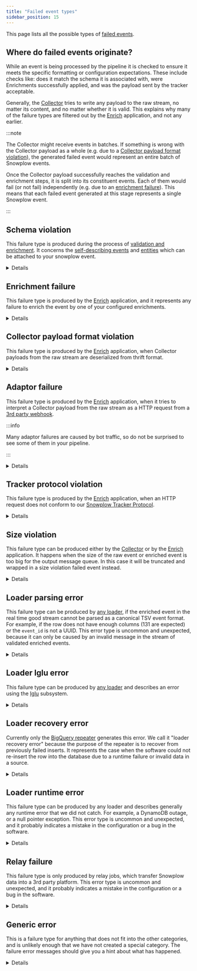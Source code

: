 ```yaml
---
title: "Failed event types"
sidebar_position: 15
---
```


This page lists all the possible types of [failed events](/docs/fundamentals/failed-events/index.md).

## Where do failed events originate?

While an event is being processed by the pipeline it is checked to ensure it meets the specific formatting or configuration expectations. These include checks like: does it match the schema it is associated with, were Enrichments successfully applied, and was the payload sent by the tracker acceptable.

Generally, the [Collector](/docs/api-reference/stream-collector/index.md) tries to write any payload to the raw stream, no matter its content, and no matter whether it is valid. This explains why many of the failure types are filtered out by the [Enrich](/docs/api-reference/enrichment-components/index.md) application, and not any earlier.

:::note

The Collector might receive events in batches. If something is wrong with the Collector payload as a whole (e.g. due to a [Collector payload format violation](#collector-payload-format-violation)), the generated failed event would represent an entire batch of Snowplow events.

Once the Collector payload successfully reaches the validation and enrichment steps, it is split into its constituent events. Each of them would fail (or not fail) independently (e.g. due to an [enrichment failure](#enrichment-failure)). This means that each failed event generated at this stage represents a single Snowplow event.

:::

## Schema violation

This failure type is produced during the process of [validation and enrichment](/docs/pipeline/enrichments/what-is-enrichment/index.md). It concerns the [self-describing events](/docs/fundamentals/events/index.md#self-describing-events) and [entities](/docs/fundamentals/entities/index.md) which can be attached to your snowplow event.

<details>

In order for an event to be processed successfully:

1. There must be a schema in an [Iglu repository](/docs/api-reference/iglu/iglu-repositories/index.md) corresponding to each self-describing event or entity. The enrichment app must be able to look up the schema in order to validate the event.
2. Each self-describing event or entity must conform to the structure described in the schema. For example, all required fields must be present, and all fields must be of the expected type.

If your pipeline is generating schema violations, it might mean there is a problem with your tracking, or a problem with your [Iglu resolver](/docs/api-reference/iglu/iglu-resolver/index.md) which lists where schemas should be found. The error details in the schema violation JSON object should give you a hint about what the problem might be.

Snowplow BDP customers should check in the Snowplow BDP Console that all data structures are correct and have been [promoted to production](/docs/data-product-studio/data-structures/manage/ui/index.md). Snowplow Community Edition users should check that the Enrichment app is configured with an [Iglu resolver file](/docs/api-reference/iglu/iglu-resolver/index.md) that points to a repository containing the schemas.

Next, check the tracking code in your custom application, and make sure the entities you are sending conform to the schema definition.

Once you have fixed your tracking, you might want to also [recover the failed events](/docs/data-product-studio/data-quality/failed-events/recovering-failed-events/index.md), to avoid any data loss.

Because this failure is handled during enrichment, events in the real time good stream are free of this violation type.

Schema violation schema can be found [here](https://github.com/snowplow/iglu-central/tree/master/schemas/com.snowplowanalytics.snowplow.badrows/schema_violations/jsonschema).

</details>

## Enrichment failure

This failure type is produced by the [Enrich](/docs/pipeline/enrichments/what-is-enrichment/index.md) application, and it represents any failure to enrich the event by one of your configured enrichments.

<details>

There are many reasons why an enrichment will fail, but here are some examples:

- You are using the [custom SQL enrichment](/docs/pipeline/enrichments/available-enrichments/custom-sql-enrichment/index.md) but the credentials for accessing the database are wrong
- You are using the [IP lookup enrichment](/docs/pipeline/enrichments/available-enrichments/ip-lookup-enrichment/index.md) but have mis-configured the location of the MaxMind database
- You are using the [custom API request enrichment](/docs/pipeline/enrichments/available-enrichments/custom-api-request-enrichment/index.md) but the API server is not responding
- The raw event contained an unstructured event field or a context field which was not valid JSON
- An Iglu server responded with an unexpected error response, so the event schema could not be resolved

If your pipeline is generating enrichment failures, it might mean there is a problem with your enrichment configuration. The error details in the enrichment failure JSON object should give you a hint about what the problem might be.

Once you have fixed your enrichment configuration, you might want to also [recover the failed events](/docs/data-product-studio/data-quality/failed-events/recovering-failed-events/index.md), to avoid any data loss.

Because this failure is handled during enrichment, events in the real time good stream are free of this violation type.

Enrichment failure schema can be found [here](https://github.com/snowplow/iglu-central/tree/master/schemas/com.snowplowanalytics.snowplow.badrows/enrichment_failures/jsonschema).

</details>

## Collector payload format violation

This failure type is produced by the [Enrich](/docs/pipeline/enrichments/what-is-enrichment/index.md) application, when Collector payloads from the raw stream are deserialized from thrift format.

<details>

Violations could be:

- Malformed HTTP requests
- Truncation
- Invalid query string encoding in URL
- Path not respecting `/vendor/version`

The most likely source of this failure type is bot traffic that has hit the Collector with an invalid HTTP request. Bots are prevalent on the web, so do not be surprised if your Collector receives some of this traffic. Generally you would ignore, and not try to recover, a Collector payload format violation, because it likely did not originate from a tracker or a webhook.

Because this failure is handled during enrichment, events in the real time good stream are free of this violation type.

Collector payload format violation schema can be found [here](https://github.com/snowplow/iglu-central/tree/master/schemas/com.snowplowanalytics.snowplow.badrows/collector_payload_format_violation/jsonschema).

</details>

## Adaptor failure

This failure type is produced by the [Enrich](/docs/pipeline/enrichments/what-is-enrichment/index.md) application, when it tries to interpret a Collector payload from the raw stream as a HTTP request from a [3rd party webhook](/docs/sources/webhooks/index.md).

:::info

Many adaptor failures are caused by bot traffic, so do not be surprised to see some of them in your pipeline.

:::

<details>

The failure could be:

1. The vendor/version combination in the Collector URL is not supported. For example, imagine an HTTP request sent to `/com.sandgrod/v3` which is a mis-spelling of the [sendgrid adaptor](http://sendgrid) endpoint.
2. The webhook sent by the 3rd party does not conform to the expected structure and list of fields for this webhook. For example, imagine the 3rd party webhook payload is updated and stops sending a field that it was sending before.

Many adaptor failures are caused by bot traffic, so do not be surprised to see some of them in your pipeline. However, if you believe you are missing data because of a misconfigured webhook, then you might try to fix the webhook and then [recover the failed events](/docs/data-product-studio/data-quality/failed-events/recovering-failed-events/index.md).

Because this failure is handled during enrichment, events in the real time good stream are free of this violation type.

Adapter failure schema can be found [here](https://github.com/snowplow/iglu-central/tree/master/schemas/com.snowplowanalytics.snowplow.badrows/adapter_failures/jsonschema).

</details>

## Tracker protocol violation

This failure type is produced by the [Enrich](/docs/pipeline/enrichments/what-is-enrichment/index.md) application, when an HTTP request does not conform to our [Snowplow Tracker Protocol](/docs/sources/trackers/snowplow-tracker-protocol/index.md).

<details>

Snowplow trackers send HTTP requests to the `/i` endpoint or the `/com.snowplowanalytics.snowplow/tp2` endpoint, and they are expected to conform to this protocol.

Many tracker protocol violations are caused by bot traffic, so do not be surprised to see some of them in your pipeline.

Another likely source is misconfigured query parameters if you are using the [pixel tracker](/docs/sources/trackers/pixel-tracker/index.md). In this case you might try to fix your application sending events, and then [recover the failed events](/docs/data-product-studio/data-quality/failed-events/recovering-failed-events/index.md).

Because this failure is handled during enrichment, events in the real time good stream are free of this violation type.

Tracker protocol violation schema can be found [here](https://github.com/snowplow/iglu-central/tree/master/schemas/com.snowplowanalytics.snowplow.badrows/tracker_protocol_violations/jsonschema).

</details>

## Size violation

This failure type can be produced either by the [Collector](/docs/api-reference/stream-collector/index.md) or by the [Enrich](/docs/pipeline/enrichments/what-is-enrichment/index.md) application. It happens when the size of the raw event or enriched event is too big for the output message queue. In this case it will be truncated and wrapped in a size violation failed event instead.

<details>

Failures of this type cannot be [recovered](/docs/data-product-studio/data-quality/failed-events/recovering-failed-events/index.md). The best you can do is to fix any application that is sending over-sized events.

Because this failure is handled during collection or enrichment, events in the real time good stream are free of this violation type.

The size violation schema can be found [here](https://github.com/snowplow/iglu-central/blob/master/schemas/com.snowplowanalytics.snowplow.badrows/size_violation/jsonschema/1-0-0).

</details>

## Loader parsing error

This failure type can be produced by [any loader](/docs/api-reference/loaders-storage-targets/index.md), if the enriched event in the real time good stream cannot be parsed as a canonical TSV event format. For example, if the row does not have enough columns (131 are expected) or the `event_id` is not a UUID. This error type is uncommon and unexpected, because it can only be caused by an invalid message in the stream of validated enriched events.

<details>

This failure type cannot be [recovered](/docs/data-product-studio/data-quality/failed-events/recovering-failed-events/index.md).

The loader parsing error schema can be found [here](https://github.com/snowplow/iglu-central/blob/master/schemas/com.snowplowanalytics.snowplow.badrows/loader_parsing_error/jsonschema/2-0-0).

</details>

## Loader Iglu error

This failure type can be produced by [any loader](/docs/api-reference/loaders-storage-targets/index.md) and describes an error using the [Iglu](/docs/api-reference/iglu/index.md) subsystem.

<details>

For example:

- A schema is not available in any of the repositories listed in the [Iglu resolver](/docs/api-reference/iglu/iglu-resolver/index.md).
- Some loaders (e.g. [RDB loader](/docs/api-reference/loaders-storage-targets/snowplow-rdb-loader/index.md) and [Postgres loader](/docs/api-reference/loaders-storage-targets/snowplow-postgres-loader/index.md)) make use of the "schema list" API endpoints, which are only implemented for an [Iglu server](/docs/api-reference/iglu/iglu-repositories/iglu-server/index.md) repository. A loader Iglu error will be generated if the schema is in a [static repo](/docs/api-reference/iglu/iglu-repositories/static-repo/index.md) or [embedded repo](/docs/api-reference/iglu/iglu-repositories/jvm-embedded-repo/index.md).
- The loader cannot auto-migrate a database table. If a schema version is incremented from `1-0-0` to `1-0-1` then it is expected to be [a non-breaking change](/docs/api-reference/iglu/common-architecture/schemaver/index.md), and many loaders (e.g. RDB loader) attempt to execute a `ALTER TABLE` statement to facilitate the new schema in the warehouse. But if the schema change is breaking (e.g. string field changed to integer field) then the database migration is not possible.

This failure type cannot be [recovered](/docs/data-product-studio/data-quality/failed-events/recovering-failed-events/index.md).

Loader Iglu error schema can be found [here](https://github.com/snowplow/iglu-central/blob/master/schemas/com.snowplowanalytics.snowplow.badrows/loader_iglu_error/jsonschema/2-0-0).

</details>

## Loader recovery error

Currently only the [BigQuery repeater](/docs/api-reference/loaders-storage-targets/bigquery-loader/index.md#block-8db848d4-0265-4ffa-97db-0211f4e2293d) generates this error. We call it "loader recovery error" because the purpose of the repeater is to recover from previously failed inserts. It represents the case when the software could not re-insert the row into the database due to a runtime failure or invalid data in a source.

<details>

This failure type cannot be [recovered](/docs/data-product-studio/data-quality/failed-events/recovering-failed-events/index.md).

Loader recovery error schema can be found [here](https://github.com/snowplow/iglu-central/blob/master/schemas/com.snowplowanalytics.snowplow.badrows/loader_recovery_error/jsonschema/1-0-0)

</details>

## Loader runtime error

This failure type can be produced by any loader and describes generally any runtime error that we did not catch. For example, a DynamoDB outage, or a null pointer exception. This error type is uncommon and unexpected, and it probably indicates a mistake in the configuration or a bug in the software.

<details>

This failure type cannot be [recovered](/docs/data-product-studio/data-quality/failed-events/recovering-failed-events/index.md).

Loader runtime error schema can be found [here](https://github.com/snowplow/iglu-central/blob/master/schemas/com.snowplowanalytics.snowplow.badrows/loader_runtime_error/jsonschema/1-0-1).

</details>

## Relay failure

This failure type is only produced by relay jobs, which transfer Snowplow data into a 3rd party platform. This error type is uncommon and unexpected, and it probably indicates a mistake in the configuration or a bug in the software.

<details>

This failure type cannot be [recovered](/docs/data-product-studio/data-quality/failed-events/recovering-failed-events/index.md).

Relay failure schema can be found [here](https://github.com/snowplow/iglu-central/blob/master/schemas/com.snowplowanalytics.snowplow.badrows/relay_failure/jsonschema/1-0-0).

</details>

## Generic error

This is a failure type for anything that does not fit into the other categories, and is unlikely enough that we have not created a special category. The failure error messages should give you a hint about what has happened.

<details>

This failure type cannot be [recovered](/docs/data-product-studio/data-quality/failed-events/recovering-failed-events/index.md).

Generic error schema can be found [here](https://github.com/snowplow/iglu-central/blob/master/schemas/com.snowplowanalytics.snowplow.badrows/generic_error/jsonschema/1-0-0).

</details>
